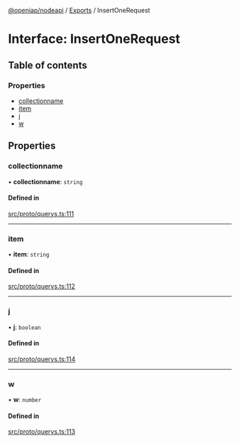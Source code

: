 [@openiap/nodeapi](../README.md) / [Exports](../modules.md) / InsertOneRequest

# Interface: InsertOneRequest

## Table of contents

### Properties

- [collectionname](InsertOneRequest.md#collectionname)
- [item](InsertOneRequest.md#item)
- [j](InsertOneRequest.md#j)
- [w](InsertOneRequest.md#w)

## Properties

### collectionname

• **collectionname**: `string`

#### Defined in

[src/proto/querys.ts:111](https://github.com/openiap/nodeapi/blob/a6b5438/src/proto/querys.ts#L111)

___

### item

• **item**: `string`

#### Defined in

[src/proto/querys.ts:112](https://github.com/openiap/nodeapi/blob/a6b5438/src/proto/querys.ts#L112)

___

### j

• **j**: `boolean`

#### Defined in

[src/proto/querys.ts:114](https://github.com/openiap/nodeapi/blob/a6b5438/src/proto/querys.ts#L114)

___

### w

• **w**: `number`

#### Defined in

[src/proto/querys.ts:113](https://github.com/openiap/nodeapi/blob/a6b5438/src/proto/querys.ts#L113)
